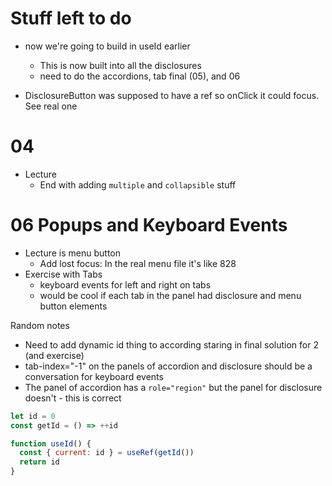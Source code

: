 # Stuff left to do

- now we're going to build in useId earlier

  - This is now built into all the disclosures
  - need to do the accordions, tab final (05), and 06

- DisclosureButton was supposed to have a ref so onClick it could focus. See real one

# 04

- Lecture
  - End with adding `multiple` and `collapsible` stuff

# 06 Popups and Keyboard Events

- Lecture is menu button
  - Add lost focus: In the real menu file it's like 828
- Exercise with Tabs
  - keyboard events for left and right on tabs
  - would be cool if each tab in the panel had disclosure and menu button elements

Random notes

- Need to add dynamic id thing to according staring in final solution for 2 (and exercise)
- tab-index="-1" on the panels of accordion and disclosure should be a conversation for keyboard events
- The panel of accordion has a `role="region"` but the panel for disclosure doesn't - this is correct

```js
let id = 0
const getId = () => ++id

function useId() {
  const { current: id } = useRef(getId())
  return id
}
```
